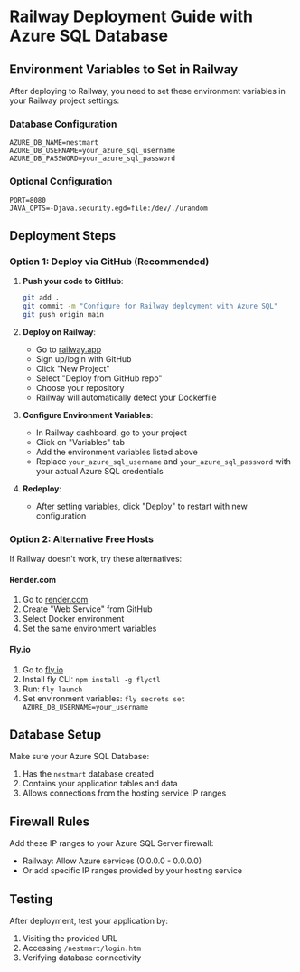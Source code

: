 # Railway Deployment Guide with Azure SQL Database

## Environment Variables to Set in Railway

After deploying to Railway, you need to set these environment variables in your Railway project settings:

### Database Configuration
```
AZURE_DB_NAME=nestmart
AZURE_DB_USERNAME=your_azure_sql_username
AZURE_DB_PASSWORD=your_azure_sql_password
```

### Optional Configuration
```
PORT=8080
JAVA_OPTS=-Djava.security.egd=file:/dev/./urandom
```

## Deployment Steps

### Option 1: Deploy via GitHub (Recommended)

1. **Push your code to GitHub**:
   ```bash
   git add .
   git commit -m "Configure for Railway deployment with Azure SQL"
   git push origin main
   ```

2. **Deploy on Railway**:
   - Go to [railway.app](https://railway.app)
   - Sign up/login with GitHub
   - Click "New Project"
   - Select "Deploy from GitHub repo"
   - Choose your repository
   - Railway will automatically detect your Dockerfile

3. **Configure Environment Variables**:
   - In Railway dashboard, go to your project
   - Click on "Variables" tab
   - Add the environment variables listed above
   - Replace `your_azure_sql_username` and `your_azure_sql_password` with your actual Azure SQL credentials

4. **Redeploy**:
   - After setting variables, click "Deploy" to restart with new configuration

### Option 2: Alternative Free Hosts

If Railway doesn't work, try these alternatives:

#### Render.com
1. Go to [render.com](https://render.com)
2. Create "Web Service" from GitHub
3. Select Docker environment
4. Set the same environment variables

#### Fly.io
1. Go to [fly.io](https://fly.io)
2. Install fly CLI: `npm install -g flyctl`
3. Run: `fly launch`
4. Set environment variables: `fly secrets set AZURE_DB_USERNAME=your_username`

## Database Setup

Make sure your Azure SQL Database:
1. Has the `nestmart` database created
2. Contains your application tables and data
3. Allows connections from the hosting service IP ranges

## Firewall Rules

Add these IP ranges to your Azure SQL Server firewall:
- Railway: Allow Azure services (0.0.0.0 - 0.0.0.0)
- Or add specific IP ranges provided by your hosting service

## Testing

After deployment, test your application by:
1. Visiting the provided URL
2. Accessing `/nestmart/login.htm`
3. Verifying database connectivity

